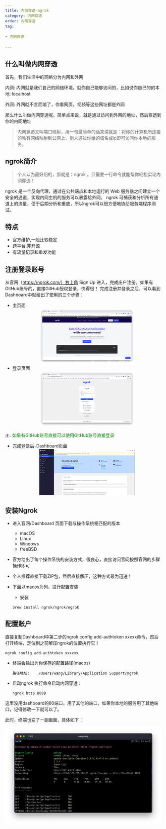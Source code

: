 ```yaml
---
title: 内网穿透-ngrok
category: 内网穿透
order: 内网穿透
tag:

- 内网穿透

---
```


## 什么叫做内网穿透

首先，我们生活中的网络分为内网和外网

内网: 内网就是我们自己的网络环境，就你自己能够访问的，比如说你自己的的本地: localhost

外网: 外网就不言而喻了，你看网页，视频等这些网址都是外网

那么什么叫做内网穿透呢，简单点来说，就是通过访问到外网的地址，然后穿透到你的内网地址

> 内网穿透又叫端口映射，用一句最简单的话来讲就是：将你的计算机所连接的私有网络映射到公网上，别人通过你给的域名或ip即可访问你本地的服务。

## ngrok简介

> 个人认为最好用的，那就是：ngrok 。只需要一行命令就能帮你轻松实现内网穿透！

ngrok 是一个反向代理，通过在公共端点和本地运行的 Web 服务器之间建立一个安全的通道，实现内网主机的服务可以暴露给外网。 ngrok 可捕获和分析所有通道上的流量，便于后期分析和重放，所以ngrok可以很方便地协助服务端程序测试。

## 特点

+ 官方维护,一般比较稳定
+ 跨平台,非开源
+ 有流量记录和重发功能

## 注册登录账号

从官网（https://ngrok.com/）右上角 Sign Up 进入，完成庄户注册。如果有GitHub账号的，直接GitHub授权登录，快得很！
完成注册并登录之后，可以看到Dashboard中就给出了使用的三个步骤：

+ 主页面
    <div align="center">
    <img src="/images/network/01-home.png" style="zoom:30%;" alt="ngrok主页面"/>
    </div>
+ 登录页面
    <div align="center">
    <img src="/images/network/02-login.png" style="zoom:30%;" alt="ngrok主页面"/>
    </div>

`注:` <font color="green">如果有GitHub账号直接可以使用GitHub账号直接登录</font>

+ 完成登录后-Dashboard页面
    <div align="center">
    <img src="/images/network/03-img.png" style="zoom:30%;" alt="Dashboard页面"/>
    </div>

## 安装Ngrok

+ 进入官网/Dashboard 页面下载与操作系统相匹配的版本
    + macOS
    + Linux
    + Windows
    + freeBSD

+ 官方给出了每个操作系统的安装方式，很良心，直接访问官网按照官网的步骤操作即可
+ 个人推荐直接下载ZIP包，然后直接解压，这种方式最为迅速！
+ 下面以macos为列，进行配置安装
    + 安装
  ```shell
  brew install ngrok/ngrok/ngrok
  ```

## 配置账户

直接复制Dashboard中第二步的ngrok config add-authtoken xxxxx命令，然后打开终端，定位到之前解压ngrok的位置执行它！
```shell
ngrok config add-authtoken xxxxxx
```

+ 终端会输出为你保存的配置路径(macos)

  ```shell
  路径地址:    /Users/wang/Library/Application Support/ngrok
  ```

+ 启动ngrok
执行命令启动内网穿透：
  ```shell
  ngrok http 8089
  ```
这里没用dashboard的80端口，用了其他的端口，如果你本地的服务用了其他端口，记得修改一下就可以了。

此时，终端也变了一副画面，具体如下：
  <div align="center">
      <img src="/images/network/04-img.png" style="zoom:80%;" alt="启动窗口"/>
  </div>






